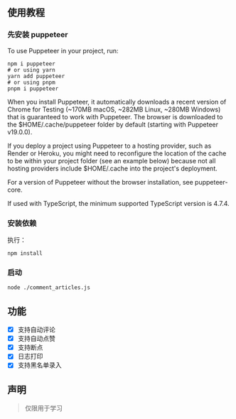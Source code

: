 ## 使用教程

### 先安装 puppeteer

To use Puppeteer in your project, run:

```shell
npm i puppeteer
# or using yarn
yarn add puppeteer
# or using pnpm
pnpm i puppeteer
```

When you install Puppeteer, it automatically downloads a recent version of Chrome for Testing (~170MB macOS, ~282MB
Linux, ~280MB Windows) that is guaranteed to work with Puppeteer. The browser is downloaded to the
$HOME/.cache/puppeteer folder by default (starting with Puppeteer v19.0.0).

If you deploy a project using Puppeteer to a hosting provider, such as Render or Heroku, you might need to reconfigure
the location of the cache to be within your project folder (see an example below) because not all hosting providers
include $HOME/.cache into the project's deployment.

For a version of Puppeteer without the browser installation, see puppeteer-core.

If used with TypeScript, the minimum supported TypeScript version is 4.7.4.

### 安装依赖

执行：

```shell
npm install
````

### 启动

```shell
node ./comment_articles.js
```

## 功能

- [x] 支持自动评论
- [x] 支持自动点赞
- [x] 支持断点
- [x] 日志打印
- [x] 支持黑名单录入

## 声明

> 仅限用于学习
